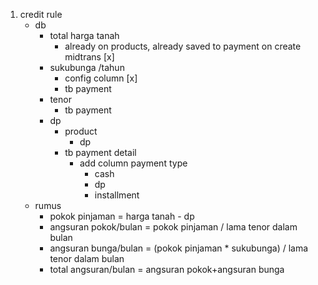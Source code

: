 
1. credit rule
   - db
     - total harga tanah
        - already on products, already saved to payment on create midtrans [x]
     - sukubunga /tahun
       - config column [x]
       - tb payment
     - tenor
       - tb payment 
     - dp
       - product
         - dp
       - tb payment detail
         - add column payment type
           - cash
           - dp
           - installment
    - rumus
      - pokok pinjaman = harga tanah - dp
      - angsuran pokok/bulan = pokok pinjaman / lama tenor dalam bulan
      - angsuran bunga/bulan = (pokok pinjaman * sukubunga) / lama tenor dalam bulan
      - total angsuran/bulan = angsuran pokok+angsuran bunga